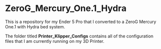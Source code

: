 # ZeroG_Mercury_One.1_Hydra
This is a repository for my Ender 5 Pro that I converted to a ZeroG Mercury One.1 with Hydra bed system.

The folder titled **Printer_Klipper_Configs** contains all of the configuration files that I am currently running on my 3D Printer.
